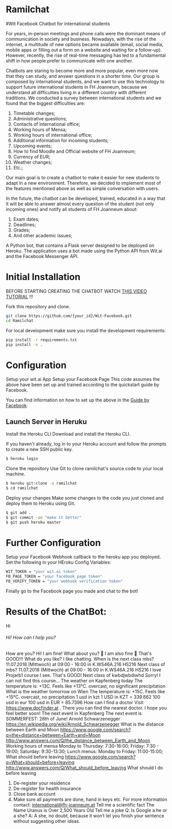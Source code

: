 # Ramilchat
#Wit Facebook Chatbot for international students

For years, in-person meetings and phone calls were the dominant means of communication in society and business. Nowadays, with the rise of the internet, a multitude of new options became available (email, social media, mobile apps or filling out a form on a website and waiting for a follow-up). However, recently, the rise of real-time messaging has led to a fundamental shift in how people prefer to communicate with one another.

Chatbots are staring to become more and more popular, even more now that they can study, and answer questions in a shorter time. Our group is composed by international students, and we want to use this technology to support future international students in FH Joanneum, because we understand all difficulties living in a different country with different traditions. We conducted a survey between international students and we found that the biggest difficulties are:
	
1.	Timetable changes;
2.	Administrative questions;
3.	Contacts of international office;
4.	Working hours of Mensa;
5.	Working hours of international office;
6.	Additional information for incoming students;
7.	Upcoming events;
8.	How to find Moodle and Official website of FH Joanneum;
9.	Currency of EUR;
10.	Weather changes;
11.	Etc.;

Our main goal is to create a chatbot to make it easier for new students to adapt in a new environment. Therefore, we decided to implement most of the features mentioned above as well as simple conversation with users.

In the future, the chatbot can be developed, trained, educated in a way that it will be able to answer almost every question of the student (not only incoming ones) and notify all students of FH Joanneum about:

  1.	Exam dates;
  2.	Deadlines;
  3.	Grades;
  4.	And other academic issues;


A Python bot, that contains a Flask server designed to be deployed on Heroku. The application uses a bot made using the Python API from Wit.ai and the Facebook Messenger API.

# Initial Installation

BEFORE STARTING CREATING THE CHATBOT WATCH [THIS VIDEO TUTORIAL](https://www.youtube.com/watch?v=uU4pjtcbFeg&index=1&list=PLyb_C2HpOQSC4M3lzzrql7DSppTeAxh-x) !!!

Fork this repository and clone.

```bash
git clone https://github.com/{your_id}/Wit-Facebook.git
cd Ramilchat
```
For local development make sure you install the development requirements:

```bash
pip install -r requirements.txt
pip install -e .
```

# Configuration
Setup your wit.ai App
Setup your Facebook Page
This code assumes the above have been set up and trained according to the quickstart guide by Facebook.

You can find information on how to set up the above in the [Guide by Facebook](https://developers.facebook.com/quickstarts/?platform=web).

## Launch Server in Heruku

Install the Heroku CLI
Download and install the Heroku CLI.

If you haven't already, log in to your Heroku account and follow the prompts to create a new SSH public key.
```bash
$ heroku login
```

Clone the repository
Use Git to clone ramilchat's source code to your local machine.

```bash
$ heroku git:clone -a ramilchat
$ cd ramilchat
```

Deploy your changes
Make some changes to the code you just cloned and deploy them to Heroku using Git.
```bash
$ git add .
$ git commit -am "make it better"
$ git push heroku master
```
# Further Configuration
Setup your Facebook Webhook callback to the heroku app you deployed.
Set the following in your HEroku Config Variables:
```bash
WIT_TOKEN = "your wit.ai token"
FB_PAGE_TOKEN = "your facebook page token"
FB_VERIFY_TOKEN = "your webhook verification token"
```
Finally go to the Facebook page you made and chat to the bot!

# Results of the ChatBot:

Hi
###### Hi! How can I help you?
How are you?
Hi! I am fine! What about you? 🙂
I am also fine 🙂
That's GOOD!!!
What do you like?
I like chatting.
When is the next class mbs?
11.07.2018 (Mittwoch) at 09:00 - 16:00 in K.WS46A.216 HS216
Next class of mbs?
11.07.2018 (Mittwoch) at 09:00 - 16:00 in K.WS46A.216 HS216
I love Projarb1 course
I see. That's GOOD!
Next class of kwbdjwbdiwhd
Sorry! I can not find this course...
The weather on Kapfenberg today
The temperature is: +13C. Feels like +13°C. overcast, no significant precipitation
What is the weather tomorrow on Wien
The temperature is: +15C. Feels like +15°C. overcast, no precipitation
1 usd in kzt
1 USD in KZT = 339.662
100 usd in eur
100 usd in EUR = 85.7396
How can I find a doctor
Visit https://www.docfinder.at . There you can find the nearest doctor. I hope you feel better soon!
The next event in Kapfenberg
The next event is SOMMERFEST: 28th of June!
Arnold Schwarzenegger
https://en.wikipedia.org/wiki/Arnold_Schwarzenegger
What is the distance between Earth and Moon
https://www.google.com/search?q=the+distance+between+Earth+and+Moon
http://www.answers.com/Q/the_distance_between_Earth_and_Moon
Working hours of mensa
Monday to Thursday: 7:30-16:00;
Friday: 7:30 - 19:00;
Saturday: 9:30-13:30;
Lunch menus: Monday to Friday: 11:00-15:00;
What should before leaving
https://www.google.com/search?q=What+should+before+leaving
http://www.answers.com/Q/What_should_before_leaving
What should I do before leaving
1. De-register your residence
2. De-register for health insurance
3. Close bank account
4. Make sure all payments are done, hand in keys etc.
For more information contact: international@fh-joanneum.at
Tell me a scientific fact
The Name Uranus is Over 2,500 Years Old
Tell me a joke
Q: Is Google a he or a she?
A: A she, no doubt, because it won‘t let you finish your sentence without suggesting other ideas.
